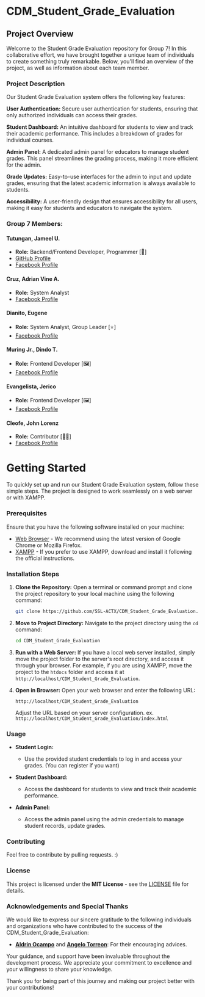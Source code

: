 # CDM_Student_Grade_Evaluation

## Project Overview

Welcome to the Student Grade Evaluation repository for Group 7! In this collaborative effort, we have brought together a unique team of individuals to create something truly remarkable. Below, you'll find an overview of the project, as well as information about each team member.

### Project Description
Our Student Grade Evaluation system offers the following key features:

**User Authentication:** Secure user authentication for students, ensuring that only authorized individuals can access their grades.

**Student Dashboard:** An intuitive dashboard for students to view and track their academic performance. This includes a breakdown of grades for individual courses.

**Admin Panel:** A dedicated admin panel for educators to manage student grades. This panel streamlines the grading process, making it more efficient for the admin.

**Grade Updates:** Easy-to-use interfaces for the admin to input and update grades, ensuring that the latest academic information is always available to students.

**Accessibility:** A user-friendly design that ensures accessibility for all users, making it easy for students and educators to navigate the system.

### Group 7 Members:

#### Tutungan, Jameel U.
- **Role:** Backend/Frontend Developer, Programmer [🧰]
- [GitHub Profile](https://github.com/SSL-ACTX)
- [Facebook Profile](https://facebook.com/seuriin)

#### Cruz, Adrian Vine A.
- **Role:** System Analyst
- [Facebook Profile](https://facebook.com/adrianvine.cruz)

#### Dianito, Eugene
- **Role:** System Analyst, Group Leader [⭐]
- [Facebook Profile](https://facebook.com/gray.forest.39)

#### Muring Jr., Dindo T.
- **Role:** Frontend Developer [🖼️]
- [Facebook Profile](https://facebook.com/dindo.muring.16)

#### Evangelista, Jerico
- **Role:** Frontend Developer [🖼️]
- [Facebook Profile](https://facebook.com/jerico.evangelista.180)

#### Cleofe, John Lorenz
- **Role:** Contributor [🙍‍♂️]
- [Facebook Profile](https://facebook.com/Jhnlrnz.Clfe)


# Getting Started

To quickly set up and run our Student Grade Evaluation system, follow these simple steps. The project is designed to work seamlessly on a web server or with XAMPP.

### Prerequisites

Ensure that you have the following software installed on your machine:

- [Web Browser](https://www.google.com/chrome/) - We recommend using the latest version of Google Chrome or Mozilla Firefox.
- [XAMPP](https://www.apachefriends.org/index.html) - If you prefer to use XAMPP, download and install it following the official instructions.

### Installation Steps

1. **Clone the Repository:**
   Open a terminal or command prompt and clone the project repository to your local machine using the following command:

   ```bash
   git clone https://github.com/SSL-ACTX/CDM_Student_Grade_Evaluation.git
   ```
   
2. **Move to Project Directory:**
   Navigate to the project directory using the `cd` command:

   ```bash
   cd CDM_Student_Grade_Evaluation
   ```

3. **Run with a Web Server:**
   If you have a local web server installed, simply move the project folder to the server's root directory, and access it through your browser. For example, if you are using XAMPP, move the project to the `htdocs` folder and access it at `http://localhost/CDM_Student_Grade_Evaluation`.

4. **Open in Browser:**
   Open your web browser and enter the following URL:

   ```
   http://localhost/CDM_Student_Grade_Evaluation
   ```
   
   Adjust the URL based on your server configuration.
      ex. ``` http://localhost/CDM_Student_Grade_Evaluation/index.html ```

### Usage

- **Student Login:**
  - Use the provided student credentials to log in and access your grades. (You can register if you want)
 
- **Student Dashboard:**
  - Access the dashboard for students to view and track their academic performance.
  
- **Admin Panel:**
  - Access the admin panel using the admin credentials to manage student records, update grades.

### Contributing

Feel free to contribute by pulling requests. :)

### License

This project is licensed under the **MIT License** - see the [LICENSE](LICENSE) file for details.

### Acknowledgements and Special Thanks

We would like to express our sincere gratitude to the following individuals and organizations who have contributed to the success of the CDM_Student_Grade_Evaluation:

- **[Aldrin Ocampo](https://facebook.com/profile.php?id=100025197528273)** and **[Angelo Torreon](https://facebook.com/profile.php?id=100094912447822)**: For their encouraging advices.

Your guidance, and support have been invaluable throughout the development process. We appreciate your commitment to excellence and your willingness to share your knowledge.

Thank you for being part of this journey and making our project better with your contributions!
